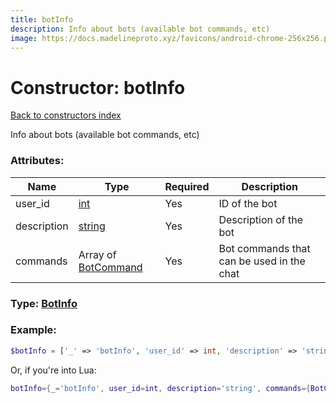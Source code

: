 ```yaml
---
title: botInfo
description: Info about bots (available bot commands, etc)
image: https://docs.madelineproto.xyz/favicons/android-chrome-256x256.png
---
```

# Constructor: botInfo  
[Back to constructors index](index.md)



Info about bots (available bot commands, etc)

### Attributes:

| Name     |    Type       | Required | Description |
|----------|---------------|----------|-------------|
|user\_id|[int](../types/int.md) | Yes|ID of the bot|
|description|[string](../types/string.md) | Yes|Description of the bot|
|commands|Array of [BotCommand](../types/BotCommand.md) | Yes|Bot commands that can be used in the chat|



### Type: [BotInfo](../types/BotInfo.md)


### Example:

```php
$botInfo = ['_' => 'botInfo', 'user_id' => int, 'description' => 'string', 'commands' => [BotCommand, BotCommand]];
```  


Or, if you're into Lua:

```lua
botInfo={_='botInfo', user_id=int, description='string', commands={BotCommand}}

```



